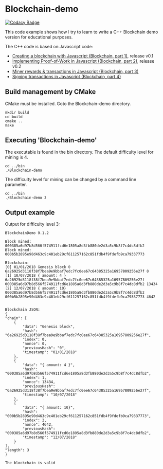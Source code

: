 # Blockchain-demo

[![Codacy Badge](https://api.codacy.com/project/badge/Grade/3f8150da8d7a40d69e7797a7547a4c51)](https://www.codacy.com/app/josokw/Blockchain-demo?utm_source=github.com&amp;utm_medium=referral&amp;utm_content=josokw/Blockchain-demo&amp;utm_campaign=Badge_Grade)

This code example shows how I try to learn to write a C++ Blockchain demo version for educational purposes.

The C++ code is based on Javascript code:

 + [Creating a blockchain with Javascript (Blockchain, part 1)](https://www.youtube.com/watch?v=zVqczFZr124), release v0.1
 + [Implementing Proof-of-Work in Javascript (Blockchain, part 2)](https://www.youtube.com/watch?v=HneatE69814), release v0.2
 + [Miner rewards & transactions in Javascript (Blockchain, part 3)](https://www.youtube.com/watch?v=fRV6cGXVQ4I)
 + [Signing transactions in Javascript (Blockchain, part 4)](https://www.youtube.com/watch?v=kWQ84S13-hw)

## Build management by CMake

CMake must be installed. Goto the Blockchain-demo directory.

    mkdir build
    cd build
    cmake ..
    make

## Executing 'Blockchain-demo'

The executable is found in the bin directory. The default difficulty level for mining is 4.

    cd ../bin
    ./Blockchain-demo

The difficulty level for mining can be changed by a command line parameter.

    cd ../bin
    ./Blockchain-demo 3

## Output example

Output for difficulty level 3:

    BlockchainDemo 0.1.2

    Block mined: 000385a6d97b8d566f574911fcd6e1805a8d3fb880de2d3a5c9b8f7c4dc8dfb2
    Block mined: 000b5b2895e90d463c9c401eb29cf611257162c851fdb4f9fdefb9ca79337773

    Blockchain:
    [0] 01/01/2018 Genesis block 0 6a26925d3118f38f7bea9e9bbaf7edc7fc0ee67c64385325a16957809256e27f 0
    [1] 10/07/2018 { amount: 4 } 6a26925d3118f38f7bea9e9bbaf7edc7fc0ee67c64385325a16957809256e27f 000385a6d97b8d566f574911fcd6e1805a8d3fb880de2d3a5c9b8f7c4dc8dfb2 13434
    [2] 12/07/2018 { amount: 10} 000385a6d97b8d566f574911fcd6e1805a8d3fb880de2d3a5c9b8f7c4dc8dfb2 000b5b2895e90d463c9c401eb29cf611257162c851fdb4f9fdefb9ca79337773 4642


    Blockchain JSON:
    {
    "chain": [
        {
            "data": "Genesis block",
            "hash": "6a26925d3118f38f7bea9e9bbaf7edc7fc0ee67c64385325a16957809256e27f",
            "index": 0,
            "nonce": 0,
            "previousHash": "0",
            "timestamp": "01/01/2018"
        },
        {
            "data": "{ amount: 4 }",
            "hash": "000385a6d97b8d566f574911fcd6e1805a8d3fb880de2d3a5c9b8f7c4dc8dfb2",
            "index": 1,
            "nonce": 13434,
            "previousHash": "6a26925d3118f38f7bea9e9bbaf7edc7fc0ee67c64385325a16957809256e27f",
            "timestamp": "10/07/2018"
        },
        {
            "data": "{ amount: 10}",
            "hash": "000b5b2895e90d463c9c401eb29cf611257162c851fdb4f9fdefb9ca79337773",
            "index": 2,
            "nonce": 4642,
            "previousHash": "000385a6d97b8d566f574911fcd6e1805a8d3fb880de2d3a5c9b8f7c4dc8dfb2",
            "timestamp": "12/07/2018"
        }
    ],
    "length": 3
    }

    The blockchain is valid
